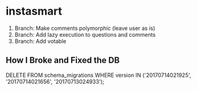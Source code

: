 # instasmart

1. Branch: Make comments polymorphic (leave user as is)
2. Branch: Add lazy execution to questions and comments
3. Branch: Add votable


## How I Broke and Fixed the DB

DELETE FROM schema_migrations WHERE version IN  ('20170714021925', '20170714021656', '20170713024933');

